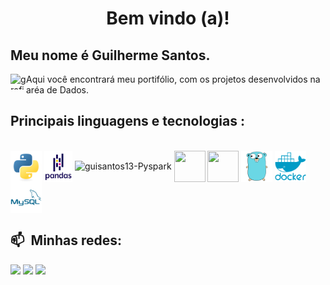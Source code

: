 <h1 align="center"> Bem vindo (a)!</h1>




<p align="left" > 
<h2> Meu nome é <b> Guilherme Santos. </b></h2>
</p>

<img align="left" alt="grafico" height="25" width="25" src="https://user-images.githubusercontent.com/63247260/172012572-60bd259c-b1dd-4396-b56e-776efd5b4c23.png">
Aqui você encontrará meu portifólio, com os projetos desenvolvidos na aréa de Dados.</p>


<h2>Principais linguagens e tecnologias : </h2>
<div style="display: inline_block"><br>
  <img align="center" alt="guisantos13-Python" height="50" width="50" src="https://raw.githubusercontent.com/devicons/devicon/master/icons/python/python-original.svg">
   
  <img align="center" alt="guisantos13-Pandas" height="50" width="45" src="https://raw.githubusercontent.com/devicons/devicon/master/icons/pandas/pandas-original-wordmark.svg">
   <img align="center" alt="guisantos13-Pyspark" height="50" width="50" src="https://cdn.icon-icons.com/icons2/2699/PNG/512/apache_spark_logo_icon_170561.png">
  <img align="center" height="50" width="50" src="https://user-images.githubusercontent.com/63247260/204093780-c383801a-0f86-4e9c-8504-8edfe508189e.png">
  <img align="center" height="50" width="50" src="https://user-images.githubusercontent.com/63247260/204093858-e2e7d68a-0f2e-4bc9-b30d-29ce45020b0f.png">
  <img align="center" height="50" width="50" src="https://raw.githubusercontent.com/devicons/devicon/master/icons/go/go-original.svg">
  <img align="center" height="50" width="50" src="https://raw.githubusercontent.com/devicons/devicon/master/icons/docker/docker-plain-wordmark.svg">
  <img align="center" height="50" width="50" src="https://raw.githubusercontent.com/devicons/devicon/master/icons/mysql/mysql-plain-wordmark.svg"> 


 ### <h2>📫 &nbsp;Minhas redes:</h2>
 <div>
    <a href="https://www.linkedin.com/in/guilherme-santos13/" target="_blank"><img src="https://img.shields.io/badge/LinkedIn-0077B5?style=for-the-badge&logo=linkedin&logoColor=white target="_blank"></a> 
    <a href="https://discord.com/channels/Gui Santos#6565" target="_blank"><img src="https://img.shields.io/badge/Discord-7289DA?style=for-the-badge&logo=discord&logoColor=white target="_blank"></a> 
    <a href="https://wa.me/5531994568643" target="_blank"><img src="https://img.shields.io/badge/WhatsApp-25D366?style=for-the-badge&logo=whatsapp&logoColor=white" target="_blank"></a> 
</div>

 

   

<!---
guisantos13/guisantos13 is a ✨ special ✨ repository because its `README.md` (this file) appears on your GitHub profile.
You can click the Preview link to take a look at your changes.
--->
